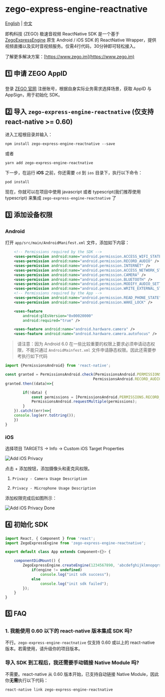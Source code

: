 # zego-express-engine-reactnative

[English](https://github.com/zegoim/zego-express-reactnative-sdk/blob/master/README.md) | [中文](https://github.com/zegoim/zego-express-reactnative-sdk/blob/master/README_zh.md)

即构科技 (ZEGO) 极速音视频 ReactNative SDK 是一个基于 [ZegoExpressEngine](https://doc-zh.zego.im/zh/693.html) 原生 Android / iOS SDK 的 ReactNative Wrapper，提供视频直播以及实时音视频服务。仅需4行代码，30分钟即可轻松接入。

了解更多解决方案：[https://www.zego.im](https://www.zego.im)

## 1️⃣ 申请 ZEGO AppID

登录 [ZEGO 官网](https://www.zego.im) 注册账号，根据自身实际业务需求选择场景，获取 AppID 与 AppSign，用于初始化 SDK。

## 2️⃣ 导入 `zego-express-engine-reactnative` (仅支持 react-native >= 0.60)

进入工程根目录并输入：

`npm install zego-express-engine-reactnative --save`

或者

`yarn add zego-express-engine-reactnative`

下一步，在运行 **iOS** 之前，你还需要 `cd` 到 `ios` 目录下，执行以下命令：

`pod install`

现在，你就可以在项目中使用 javascript 或者 typescript(我们推荐使用 typescript) 来集成  `zego-express-engine-reactnative` 了

## 3️⃣ 添加设备权限

### Android

打开 `app/src/main/AndroidManifest.xml` 文件，添加如下内容：

```xml
    <!-- Permissions required by the SDK -->
    <uses-permission android:name="android.permission.ACCESS_WIFI_STATE" />
    <uses-permission android:name="android.permission.RECORD_AUDIO" />
    <uses-permission android:name="android.permission.INTERNET" />
    <uses-permission android:name="android.permission.ACCESS_NETWORK_STATE" />
    <uses-permission android:name="android.permission.CAMERA" />
    <uses-permission android:name="android.permission.BLUETOOTH" />
    <uses-permission android:name="android.permission.MODIFY_AUDIO_SETTINGS" />
    <uses-permission android:name="android.permission.WRITE_EXTERNAL_STORAGE" />
    <!-- Permissions required by the App -->
    <uses-permission android:name="android.permission.READ_PHONE_STATE" />
    <uses-permission android:name="android.permission.WAKE_LOCK" />

    <uses-feature
        android:glEsVersion="0x00020000"
        android:required="true" />

    <uses-feature android:name="android.hardware.camera" />
    <uses-feature android:name="android.hardware.camera.autofocus" />
```

> 请注意：因为 Android 6.0 在一些比较重要的权限上要求必须申请动态权限，不能只通过 `AndroidMainfest.xml` 文件申请静态权限。因此还需要参考执行如下代码

```javascript
import {PermissionsAndroid} from 'react-native';

const granted = PermissionsAndroid.check(PermissionsAndroid.PERMISSIONS.CAMERA,
                                        PermissionsAndroid.RECORD_AUDIO);
granted.then((data)=>{

        if(!data) {
            const permissions = [PermissionsAndroid.PERMISSIONS.RECORD_AUDIO, PermissionsAndroid.PERMISSIONS.CAMERA];
            PermissionsAndroid.requestMultiple(permissions);
        }
    }).catch((err)=>{
    console.log(err.toString());
    })
}
```

### iOS

选择项目 TARGETS -> Info -> Custom iOS Target Properties

![Add iOS Privacy](https://storage.zego.im/sdk-doc/Pics/iOS/ZegoExpressEngine/Common/privacy-description.png)

点击 + 添加按钮，添加摄像头和麦克风权限。

1. `Privacy - Camera Usage Description`

2. `Privacy - Microphone Usage Description`

添加权限完成后如图所示：

![Add iOS Privacy Done](https://storage.zego.im/sdk-doc/Pics/iOS/ZegoExpressEngine/Common/privacy-description-done.png)

## 4️⃣ 初始化 SDK

```javascript
import React, { Component } from 'react';
import ZegoExpressEngine from 'zego-express-engine-reactnative';

export default class App extends Component<{}> {

    componentDidMount() {
        ZegoExpressEngine.createEngine(1234567890, 'abcdefghijklmnopqrstuvwzyv123456789abcdefghijklmnopqrstuvwzyz123').then((engine) => {
            if(engine != undefined)
                console.log("init sdk success");
            else
                console.log("init sdk failed");
        });
    }
}
```

## 5️⃣ FAQ

### 1. 我能使用 0.60 以下的 react-native 版本集成 SDK 吗?

不行。`zego-express-engine-reactnative` 仅支持 0.60 或以上的 react-native 版本。若需使用，请升级你的项目版本。

### 导入 SDK 到工程后，我还需要手动链接 Native Module 吗?

不需要。react-native 从 0.60 版本开始，已支持自动链接 Native Module，因此你**无需**执行以下代码：

`react-native link zego-express-engine-reactnative`
